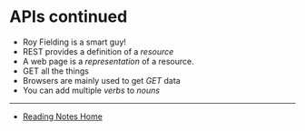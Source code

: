 # APIs continued

- Roy Fielding is a smart guy!
- REST provides a definition of a *resource*
- A web page is a *representation* of a resource.
- GET all the things
- Browsers are mainly used to get *GET* data
- You can add multiple *verbs* to *nouns*

---

- [Reading Notes Home](https://vektur.github.io/reading-notes/)
